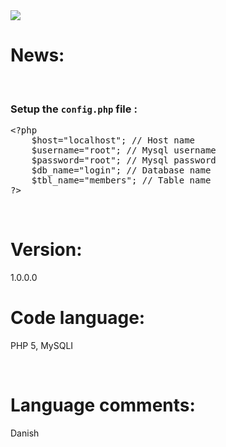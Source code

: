 <img src="http://i.imgur.com/n4yXfFH.png">
<h1>News:</h1>
<br>
<h3>
<a id="user-content-setup-the-configphp-file-" class="anchor" href="#setup-the-configphp-file-" aria-hidden="true"><span class="octicon octicon-link"></span></a>Setup the <code>config.php</code> file :</h3>

<div class="highlight highlight-php"><pre><span class="pl-pse">&lt;?php</span><span class="pl-s2"></span>
<span class="pl-s2">    <span class="pl-vo">$host</span><span class="pl-k">=</span><span class="pl-s1"><span class="pl-pds">"</span>localhost<span class="pl-pds">"</span></span>; <span class="pl-c">// Host name </span></span>
<span class="pl-s2">    <span class="pl-vo">$username</span><span class="pl-k">=</span><span class="pl-s1"><span class="pl-pds">"</span>root<span class="pl-pds">"</span></span>; <span class="pl-c">// Mysql username </span></span>
<span class="pl-s2">    <span class="pl-vo">$password</span><span class="pl-k">=</span><span class="pl-s1"><span class="pl-pds">"</span>root<span class="pl-pds">"</span></span>; <span class="pl-c">// Mysql password </span></span>
<span class="pl-s2">    <span class="pl-vo">$db_name</span><span class="pl-k">=</span><span class="pl-s1"><span class="pl-pds">"</span>login<span class="pl-pds">"</span></span>; <span class="pl-c">// Database name </span></span>
<span class="pl-s2">    <span class="pl-vo">$tbl_name</span><span class="pl-k">=</span><span class="pl-s1"><span class="pl-pds">"</span>members<span class="pl-pds">"</span></span>; <span class="pl-c">// Table name</span></span>
<span class="pl-s2"></span><span class="pl-pse"><span class="pl-s2">?</span>&gt;</span></pre></div>
<br>
<h1>Version:</h1>
<p>1.0.0.0</p>
<h1>Code language:</h1>
<p>PHP 5, MySQLI</p>
<br>
<h1>Language comments:</h1>
<p>Danish</p>
